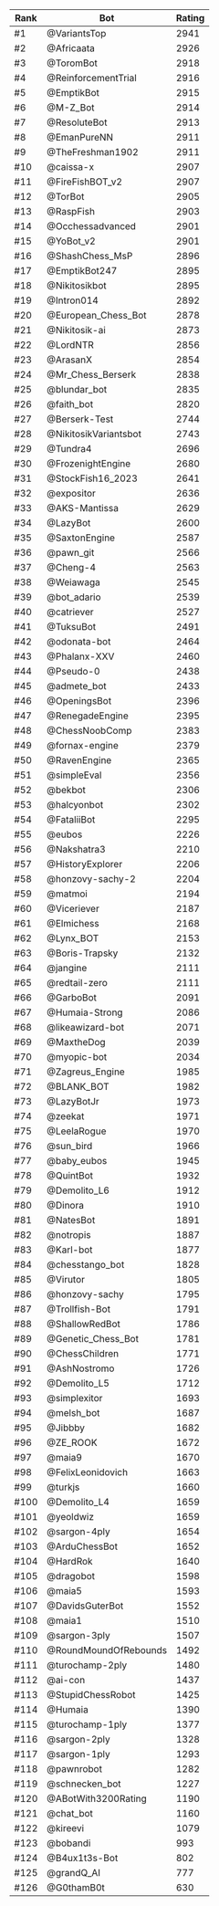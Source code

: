 Rank|Bot|Rating
---|---|---
#1|@VariantsTop|2941
#2|@Africaata|2926
#3|@ToromBot|2918
#4|@ReinforcementTrial|2916
#5|@EmptikBot|2915
#6|@M-Z_Bot|2914
#7|@ResoluteBot|2913
#8|@EmanPureNN|2911
#9|@TheFreshman1902|2911
#10|@caissa-x|2907
#11|@FireFishBOT_v2|2907
#12|@TorBot|2905
#13|@RaspFish|2903
#14|@Occhessadvanced|2901
#15|@YoBot_v2|2901
#16|@ShashChess_MsP|2896
#17|@EmptikBot247|2895
#18|@Nikitosikbot|2895
#19|@Intron014|2892
#20|@European_Chess_Bot|2878
#21|@Nikitosik-ai|2873
#22|@LordNTR|2856
#23|@ArasanX|2854
#24|@Mr_Chess_Berserk|2838
#25|@blundar_bot|2835
#26|@faith_bot|2820
#27|@Berserk-Test|2744
#28|@NikitosikVariantsbot|2743
#29|@Tundra4|2696
#30|@FrozenightEngine|2680
#31|@StockFish16_2023|2641
#32|@expositor|2636
#33|@AKS-Mantissa|2629
#34|@LazyBot|2600
#35|@SaxtonEngine|2587
#36|@pawn_git|2566
#37|@Cheng-4|2563
#38|@Weiawaga|2545
#39|@bot_adario|2539
#40|@catriever|2527
#41|@TuksuBot|2491
#42|@odonata-bot|2464
#43|@Phalanx-XXV|2460
#44|@Pseudo-0|2438
#45|@admete_bot|2433
#46|@OpeningsBot|2396
#47|@RenegadeEngine|2395
#48|@ChessNoobComp|2383
#49|@fornax-engine|2379
#50|@RavenEngine|2365
#51|@simpleEval|2356
#52|@bekbot|2306
#53|@halcyonbot|2302
#54|@FataliiBot|2295
#55|@eubos|2226
#56|@Nakshatra3|2210
#57|@HistoryExplorer|2206
#58|@honzovy-sachy-2|2204
#59|@matmoi|2194
#60|@Viceriever|2187
#61|@Elmichess|2168
#62|@Lynx_BOT|2153
#63|@Boris-Trapsky|2132
#64|@jangine|2111
#65|@redtail-zero|2111
#66|@GarboBot|2091
#67|@Humaia-Strong|2086
#68|@likeawizard-bot|2071
#69|@MaxtheDog|2039
#70|@myopic-bot|2034
#71|@Zagreus_Engine|1985
#72|@BLANK_BOT|1982
#73|@LazyBotJr|1973
#74|@zeekat|1971
#75|@LeelaRogue|1970
#76|@sun_bird|1966
#77|@baby_eubos|1945
#78|@QuintBot|1932
#79|@Demolito_L6|1912
#80|@Dinora|1910
#81|@NatesBot|1891
#82|@notropis|1887
#83|@Karl-bot|1877
#84|@chesstango_bot|1828
#85|@Virutor|1805
#86|@honzovy-sachy|1795
#87|@Trollfish-Bot|1791
#88|@ShallowRedBot|1786
#89|@Genetic_Chess_Bot|1781
#90|@ChessChildren|1771
#91|@AshNostromo|1726
#92|@Demolito_L5|1712
#93|@simplexitor|1693
#94|@melsh_bot|1687
#95|@Jibbby|1682
#96|@ZE_ROOK|1672
#97|@maia9|1670
#98|@FelixLeonidovich|1663
#99|@turkjs|1660
#100|@Demolito_L4|1659
#101|@yeoldwiz|1659
#102|@sargon-4ply|1654
#103|@ArduChessBot|1652
#104|@HardRok|1640
#105|@dragobot|1598
#106|@maia5|1593
#107|@DavidsGuterBot|1552
#108|@maia1|1510
#109|@sargon-3ply|1507
#110|@RoundMoundOfRebounds|1492
#111|@turochamp-2ply|1480
#112|@ai-con|1437
#113|@StupidChessRobot|1425
#114|@Humaia|1390
#115|@turochamp-1ply|1377
#116|@sargon-2ply|1328
#117|@sargon-1ply|1293
#118|@pawnrobot|1282
#119|@schnecken_bot|1227
#120|@ABotWith3200Rating|1190
#121|@chat_bot|1160
#122|@kireevi|1079
#123|@bobandi|993
#124|@B4ux1t3s-Bot|802
#125|@grandQ_AI|777
#126|@G0thamB0t|630
